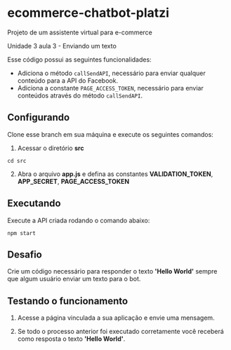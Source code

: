 # ecommerce-chatbot-platzi
Projeto de um assistente virtual para e-commerce

Unidade 3 aula 3 - Enviando um texto

Esse código possui as seguintes funcionalidades:

* Adiciona o método `callSendAPI`, necessário para enviar qualquer conteúdo para a API do Facebook.
* Adiciona a constante `PAGE_ACCESS_TOKEN`, necessário para enviar conteúdos através do método `callSendAPI`.

## Configurando

Clone esse branch em sua máquina e execute os seguintes comandos:

1. Acessar o diretório **src**

`cd src`

2. Abra o arquivo **app.js** e defina as constantes **VALIDATION_TOKEN**, **APP_SECRET**, **PAGE_ACCESS_TOKEN**

## Executando

Execute a API criada rodando o comando abaixo:

`npm start`

## Desafio 

Crie um código necessário para responder o texto **'Hello World'** sempre que algum usuário enviar um texto para o bot.

## Testando o funcionamento

1. Acesse a página vinculada a sua aplicação e envie uma mensagem.

2. Se todo o processo anterior foi executado corretamente você receberá como resposta o texto **'Hello World'**.
